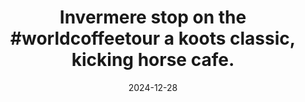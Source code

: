 ---
layout: post
title: "Invermere stop on the #worldcoffeetour a koots classic, kicking horse cafe."
date: 2024-12-28
city: "Invermere"
country: "Canada"
continent: "North America"
latitude: 50.5067
longitude: -116.035
cafe_name: ""
rating: 
notes: "Invermere stop on the a koots classic, kicking horse cafe."
image_url: "/media/posts/202412/471864074_18486541198001623_7936372264652092922_n_17890320213155365.jpg"
images:
  - "/media/posts/202412/471864074_18486541198001623_7936372264652092922_n_17890320213155365.jpg"
  - "/media/posts/202412/471919974_18486541213001623_2852293227588045651_n_18253769431277484.jpg"
  - "/media/posts/202412/471856869_18486541228001623_2638167878647244086_n_18055115395948175.jpg"
  - "/media/posts/202412/471823703_18486541243001623_8222847210774882335_n_18030226289223450.jpg"
  - "/media/posts/202412/471924847_18486541255001623_8879137220380679957_n_18025531994315039.jpg"
instagram_url: ""
---